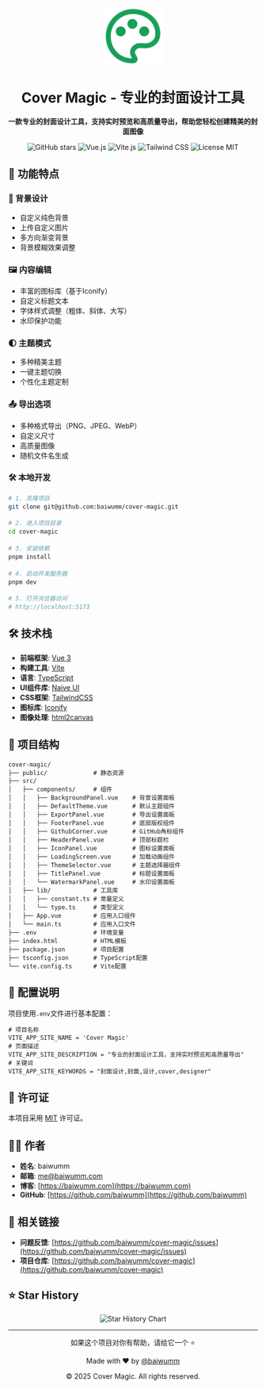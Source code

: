 <div align="center">
  <img alt="Cover Magic Logo" src="./public/logo.svg" width="120"/>
  <h1>Cover Magic - 专业的封面设计工具</h1>
  <p><strong>一款专业的封面设计工具，支持实时预览和高质量导出，帮助您轻松创建精美的封面图像</strong></p>
  
  <p>
  <img src="https://img.shields.io/github/stars/baiwumm/cover-magic?style=flat-square&logo=github" alt="GitHub stars"/>
    <img src="https://img.shields.io/badge/Vue-v3.5.17-brightgreen" alt="Vue.js"/>
    <img src="https://img.shields.io/badge/Vite-v7.0.4-yellow" alt="Vite.js"/>
    <img src="https://img.shields.io/badge/Tailwind_CSS-4.1.11-06B6D4?style=flat-square&logo=tailwindcss&logoColor=white" alt="Tailwind CSS"/>
    <img src="https://img.shields.io/badge/License-MIT-green" alt="License MIT" />
  </p>
</div>

## 🌟 功能特点

### 🎨 背景设计
- 自定义纯色背景
- 上传自定义图片
- 多方向渐变背景
- 背景模糊效果调整

### 🖼️ 内容编辑
- 丰富的图标库（基于Iconify）
- 自定义标题文本
- 字体样式调整（粗体、斜体、大写）
- 水印保护功能

### 🌓 主题模式
- 多种精美主题
- 一键主题切换
- 个性化主题定制

### 📤 导出选项
- 多种格式导出（PNG、JPEG、WebP）
- 自定义尺寸
- 高质量图像
- 随机文件名生成

### 🛠️ 本地开发

```bash
# 1. 克隆项目
git clone git@github.com:baiwumm/cover-magic.git

# 2. 进入项目目录
cd cover-magic

# 3. 安装依赖
pnpm install

# 4. 启动开发服务器
pnpm dev

# 5. 打开浏览器访问
# http://localhost:5173
```

## 🛠️ 技术栈

- **前端框架**: [Vue 3](https://vuejs.org/)
- **构建工具**: [Vite](https://vitejs.dev/)
- **语言**: [TypeScript](https://www.typescriptlang.org/)
- **UI组件库**: [Naive UI](https://www.naiveui.com/)
- **CSS框架**: [TailwindCSS](https://tailwindcss.com/)
- **图标库**: [Iconify](https://iconify.design/)
- **图像处理**: [html2canvas](https://html2canvas.hertzen.com/)

## 📝 项目结构

```
cover-magic/
├── public/             # 静态资源
├── src/
│   ├── components/     # 组件
│   │   ├── BackgroundPanel.vue    # 背景设置面板
│   │   ├── DefaultTheme.vue       # 默认主题组件
│   │   ├── ExportPanel.vue        # 导出设置面板
│   │   ├── FooterPanel.vue        # 底部版权组件
│   │   ├── GithubCorner.vue       # GitHub角标组件
│   │   ├── HeaderPanel.vue        # 顶部标题栏
│   │   ├── IconPanel.vue          # 图标设置面板
│   │   ├── LoadingScreen.vue      # 加载动画组件
│   │   ├── ThemeSelector.vue      # 主题选择器组件
│   │   ├── TitlePanel.vue         # 标题设置面板
│   │   └── WatermarkPanel.vue     # 水印设置面板
│   ├── lib/            # 工具库
│   │   ├── constant.ts # 常量定义
│   │   └── type.ts     # 类型定义
│   ├── App.vue         # 应用入口组件
│   └── main.ts         # 应用入口文件
├── .env                # 环境变量
├── index.html          # HTML模板
├── package.json        # 项目配置
├── tsconfig.json       # TypeScript配置
└── vite.config.ts      # Vite配置
```

## 🔧 配置说明

项目使用`.env`文件进行基本配置：

```
# 项目名称
VITE_APP_SITE_NAME = 'Cover Magic'
# 页面描述
VITE_APP_SITE_DESCRIPTION = "专业的封面设计工具，支持实时预览和高质量导出"
# 关键词
VITE_APP_SITE_KEYWORDS = "封面设计,封面,设计,cover,designer"
```

## 📄 许可证

本项目采用 [MIT](LICENSE) 许可证。

## 👨‍💻 作者

- **姓名**: baiwumm
- **邮箱**: [me@baiwumm.com](mailto:me@baiwumm.com)
- **博客**: [https://baiwumm.com](https://baiwumm.com)
- **GitHub**: [https://github.com/baiwumm](https://github.com/baiwumm)

## 🔗 相关链接

- **问题反馈**: [https://github.com/baiwumm/cover-magic/issues](https://github.com/baiwumm/cover-magic/issues)
- **项目仓库**: [https://github.com/baiwumm/cover-magic](https://github.com/baiwumm/cover-magic)

## ⭐ Star History

<div align="center">
  <img src="https://api.star-history.com/svg?repos=baiwumm/cover-magic&type=Date" alt="Star History Chart" width="600"/>
</div>

---

<div align="center">
  <p>如果这个项目对你有帮助，请给它一个 ⭐️</p>
  <p>Made with ❤️ by <a href="https://github.com/baiwumm">@baiwumm</a></p>
  <p>© 2025 Cover Magic. All rights reserved.</p>
</div>

